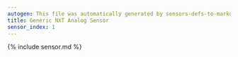 ```yaml
---
autogen: This file was automatically generated by sensors-defs-to-markdown.py
title: Generic NXT Analog Sensor
sensor_index: 1
---
```


{% include sensor.md %}
